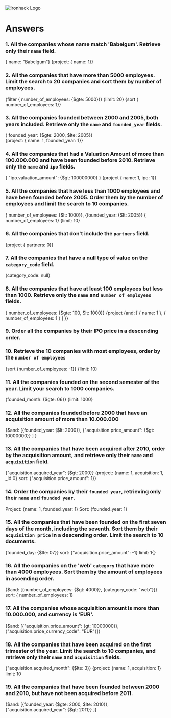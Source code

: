 ![Ironhack Logo](https://i.imgur.com/1QgrNNw.png)

# Answers

### 1. All the companies whose name match 'Babelgum'. Retrieve only their `name` field.

{ name: "Babelgum"}
{project: { name: 1}}

### 2. All the companies that have more than 5000 employees. Limit the search to 20 companies and sort them by **number of employees**.

{filter { number_of_employees: {$gte: 5000}}}
{limit: 20}
{sort { number_of_employees: 1}}

### 3. All the companies founded between 2000 and 2005, both years included. Retrieve only the `name` and `founded_year` fields.

{ founded_year: {$gte: 2000, $lte: 2005}}  
{project: { name: 1, founded_year: 1}}

### 4. All the companies that had a Valuation Amount of more than 100.000.000 and have been founded before 2010. Retrieve only the `name` and `ipo` fields.

{ "ipo.valuation_amount": {$gt: 100000000} }
{project { name: 1, ipo: 1}}

<!-- Your Code Goes Here -->

### 5. All the companies that have less than 1000 employees and have been founded before 2005. Order them by the number of employees and limit the search to 10 companies.

{ number_of_employees: {$lt: 1000}}, {founded_year: {$lt: 2005}}
{ number_of_employees: 1}
{limit: 10}

### 6. All the companies that don't include the `partners` field.

{project { partners: 0}}

### 7. All the companies that have a null type of value on the `category_code` field.

{category_code: null}

### 8. All the companies that have at least 100 employees but less than 1000. Retrieve only the `name` and `number of employees` fields.

{ number_of_employees: {$gte: 100, $lt: 1000}}
{project {and: [ { name: 1 }, { number_of_employees: 1 } ] }}

### 9. Order all the companies by their IPO price in a descending order.

<!-- Your Code Goes Here -->

### 10. Retrieve the 10 companies with most employees, order by the `number of employees`

{sort {number_of_employees: -1}}
{limit: 10}

### 11. All the companies founded on the second semester of the year. Limit your search to 1000 companies.

{founded_month: {$gte: 06}}
{limit: 1000}

### 12. All the companies founded before 2000 that have an acquisition amount of more than 10.000.000

{$and: [{founded_year: {$lt: 2000}}, {"acquisition.price_amount": {$gt: 10000000}} ] }

### 13. All the companies that have been acquired after 2010, order by the acquisition amount, and retrieve only their `name` and `acquisition` field.

{"acquisition.acquired_year": {$gt: 2000}}
{project: {name: 1, acquisition: 1, \_id:0}
sort: {"acquisition.price_amount": 1}}

### 14. Order the companies by their `founded year`, retrieving only their `name` and `founded year`.

Project: {name: 1, founded_year: 1}
Sort: {founded_year: 1}

### 15. All the companies that have been founded on the first seven days of the month, including the seventh. Sort them by their `acquisition price` in a descending order. Limit the search to 10 documents.

{founded_day: {$lte: 07}}
sort: {"acquisition.price_amount": -1}
limit: 1{}

### 16. All the companies on the 'web' `category` that have more than 4000 employees. Sort them by the amount of employees in ascending order.

{$and: [{number_of_employees: {$gt: 4000}}, {category_code: "web"}]}
sort: { number_of_employees: 1}

### 17. All the companies whose acquisition amount is more than 10.000.000, and currency is 'EUR'.

{$and: [{"acquisition.price_amount": {gt: 10000000}}, {"acquisition.price_currency_code": "EUR"}]}

### 18. All the companies that have been acquired on the first trimester of the year. Limit the search to 10 companies, and retrieve only their `name` and `acquisition` fields.

{"acquisition.acquired_month": {$lte: 3}}
{project: {name: 1, acquisition: 1}
limit: 10

### 19. All the companies that have been founded between 2000 and 2010, but have not been acquired before 2011.

{$and: [{founded_year: {$gte: 2000, $lte: 2010}}, {"acquisition.acquired_year": {$gt: 2011}} ]}
